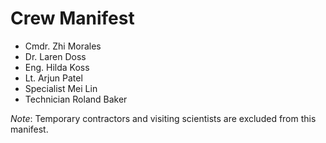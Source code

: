 # Crew Manifest

- Cmdr. Zhi Morales  
- Dr. Laren Doss  
- Eng. Hilda Koss  
- Lt. Arjun Patel  
- Specialist Mei Lin  
- Technician Roland Baker  

*Note*: Temporary contractors and visiting scientists are excluded from this manifest.
